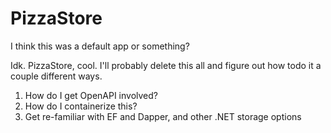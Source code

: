 # PizzaStore

I think this was a default app or something?

Idk. PizzaStore, cool. I'll probably delete this all and figure out how todo it a couple different ways.

1. How do I get OpenAPI involved?
2. How do I containerize this?
3. Get re-familiar with EF and Dapper, and other .NET storage options
